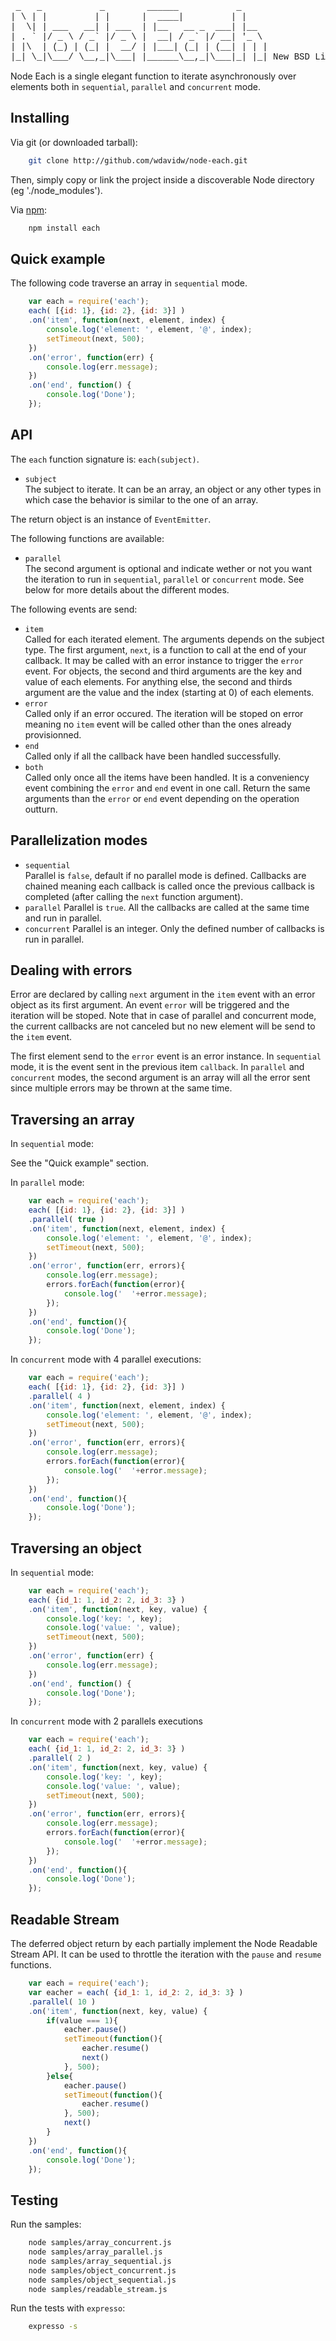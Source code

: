 
<pre style="font-family:courier">
 _   _           _        ______           _     
| \ | |         | |      |  ____|         | |    
|  \| | ___   __| | ___  | |__   __ _  ___| |__  
| . ` |/ _ \ / _` |/ _ \ |  __| / _` |/ __| '_ \ 
| |\  | (_) | (_| |  __/ | |___| (_| | (__| | | |
|_| \_|\___/ \__,_|\___| |______\__,_|\___|_| |_| New BSD License
</pre>

Node Each is a single elegant function to iterate asynchronously over elements 
both in `sequential`, `parallel` and `concurrent` mode.

Installing
----------

Via git (or downloaded tarball):

```bash
    git clone http://github.com/wdavidw/node-each.git
```

Then, simply copy or link the project inside a discoverable Node directory 
(eg './node_modules').

Via [npm](http://github.com/isaacs/npm):

```bash
    npm install each
```

Quick example
-------------

The following code traverse an array in `sequential` mode.

```javascript
    var each = require('each');
    each( [{id: 1}, {id: 2}, {id: 3}] )
    .on('item', function(next, element, index) {
        console.log('element: ', element, '@', index);
        setTimeout(next, 500);
    })
    .on('error', function(err) {
        console.log(err.message);
    })
    .on('end', function() {
        console.log('Done');
    });
```

API
---

The `each` function signature is: `each(subject)`. 

-   `subject`   
    The subject to iterate. It can be an array, an object or 
    any other types in which case the behavior is similar to the one of an array.

The return object is an instance of `EventEmitter`.

The following functions are available:

-   `parallel`   
    The second argument is optional and indicate wether or not you want the 
    iteration to run in `sequential`, `parallel` or `concurrent` mode. See below
    for more details about the different modes.

The following events are send:

-   `item`   
    Called for each iterated element. The arguments depends on the 
    subject type.
    The first argument, `next`, is a function to call at the end of your 
    callback. It may be called with an error instance to trigger the `error` event.
    For objects, the second and third arguments are the key and value 
    of each elements. For anything else, the second and thirds argument are the 
    value and the index (starting at 0) of each elements.
-   `error`   
    Called only if an error occured. The iteration will be stoped on error meaning
    no `item` event will be called other than the ones already provisionned. 
-   `end`   
    Called only if all the callback have been handled successfully.
-   `both`   
    Called only once all the items have been handled. It is a conveniency event
    combining the `error` and `end` event in one call. Return the same arguments 
    than the `error` or `end` event depending on the operation outturn.

Parallelization modes
---------------------

-   `sequential`   
    Parallel is `false`, default if no parallel mode is defined.
    Callbacks are chained meaning each callback is called once the previous 
    callback is completed (after calling the `next` function argument).
-   `parallel`
    Parallel is `true`.
    All the callbacks are called at the same time and run in parallel.
-   `concurrent`
    Parallel is an integer.
    Only the defined number of callbacks is run in parallel.

Dealing with errors
-------------------

Error are declared by calling `next` argument in the `item` event with an error 
object as its first argument. An event `error` will be triggered and the 
iteration will be stoped. Note that in case of parallel and concurrent mode, 
the current callbacks are not canceled but no new element will be send to the 
`item` event.

The first element send to the `error` event is an error instance. In 
`sequential` mode, it is the event sent in the previous item `callback`. In 
`parallel` and `concurrent` modes, the second argument is an array will all 
the error sent since multiple errors may be thrown at the same time.

Traversing an array
-------------------

In `sequential` mode:

See the "Quick example" section.

In `parallel` mode:

```javascript
    var each = require('each');
    each( [{id: 1}, {id: 2}, {id: 3}] )
    .parallel( true )
    .on('item', function(next, element, index) {
        console.log('element: ', element, '@', index);
        setTimeout(next, 500);
    })
    .on('error', function(err, errors){
        console.log(err.message);
        errors.forEach(function(error){
            console.log('  '+error.message);
        });
    })
    .on('end', function(){
        console.log('Done');
    });
```

In `concurrent` mode with 4 parallel executions:

```javascript
    var each = require('each');
    each( [{id: 1}, {id: 2}, {id: 3}] )
    .parallel( 4 )
    .on('item', function(next, element, index) {
        console.log('element: ', element, '@', index);
        setTimeout(next, 500);
    })
    .on('error', function(err, errors){
        console.log(err.message);
        errors.forEach(function(error){
            console.log('  '+error.message);
        });
    })
    .on('end', function(){
        console.log('Done');
    });
```

Traversing an object
--------------------

In `sequential` mode:

```javascript
    var each = require('each');
    each( {id_1: 1, id_2: 2, id_3: 3} )
    .on('item', function(next, key, value) {
        console.log('key: ', key);
        console.log('value: ', value);
        setTimeout(next, 500);
    })
    .on('error', function(err) {
        console.log(err.message);
    })
    .on('end', function() {
        console.log('Done');
    });
```

In `concurrent` mode with 2 parallels executions

```javascript
    var each = require('each');
    each( {id_1: 1, id_2: 2, id_3: 3} )
    .parallel( 2 )
    .on('item', function(next, key, value) {
        console.log('key: ', key);
        console.log('value: ', value);
        setTimeout(next, 500);
    })
    .on('error', function(err, errors){
        console.log(err.message);
        errors.forEach(function(error){
            console.log('  '+error.message);
        });
    })
    .on('end', function(){
        console.log('Done');
    });
```

Readable Stream
---------------

The deferred object return by each partially implement the Node Readable Stream 
API. It can be used to throttle the iteration with the `pause` and `resume` 
functions.

```javascript
    var each = require('each');
    var eacher = each( {id_1: 1, id_2: 2, id_3: 3} )
    .parallel( 10 )
    .on('item', function(next, key, value) {
        if(value === 1){
            eacher.pause()
            setTimeout(function(){
                eacher.resume()
                next()
            }, 500);
        }else{
            eacher.pause()
            setTimeout(function(){
                eacher.resume()
            }, 500);
            next()
        }
    })
    .on('end', function(){
        console.log('Done');
    });
```

Testing
-------

Run the samples:

```bash
    node samples/array_concurrent.js
    node samples/array_parallel.js
    node samples/array_sequential.js
    node samples/object_concurrent.js
    node samples/object_sequential.js
    node samples/readable_stream.js
```

Run the tests with `expresso`:

```bash
    expresso -s
```

    

